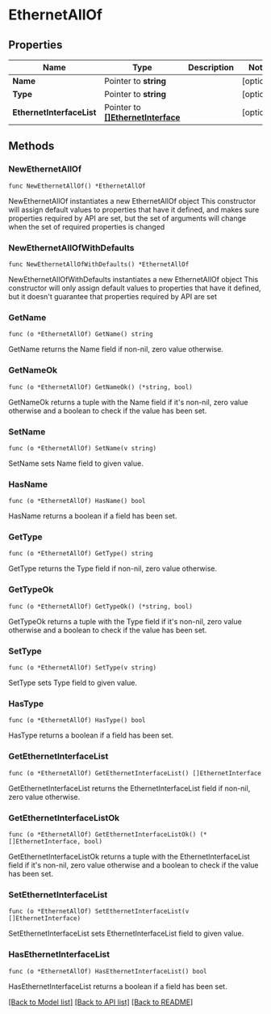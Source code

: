 # EthernetAllOf

## Properties

Name | Type | Description | Notes
------------ | ------------- | ------------- | -------------
**Name** | Pointer to **string** |  | [optional] 
**Type** | Pointer to **string** |  | [optional] 
**EthernetInterfaceList** | Pointer to [**[]EthernetInterface**](EthernetInterface.md) |  | [optional] 

## Methods

### NewEthernetAllOf

`func NewEthernetAllOf() *EthernetAllOf`

NewEthernetAllOf instantiates a new EthernetAllOf object
This constructor will assign default values to properties that have it defined,
and makes sure properties required by API are set, but the set of arguments
will change when the set of required properties is changed

### NewEthernetAllOfWithDefaults

`func NewEthernetAllOfWithDefaults() *EthernetAllOf`

NewEthernetAllOfWithDefaults instantiates a new EthernetAllOf object
This constructor will only assign default values to properties that have it defined,
but it doesn't guarantee that properties required by API are set

### GetName

`func (o *EthernetAllOf) GetName() string`

GetName returns the Name field if non-nil, zero value otherwise.

### GetNameOk

`func (o *EthernetAllOf) GetNameOk() (*string, bool)`

GetNameOk returns a tuple with the Name field if it's non-nil, zero value otherwise
and a boolean to check if the value has been set.

### SetName

`func (o *EthernetAllOf) SetName(v string)`

SetName sets Name field to given value.

### HasName

`func (o *EthernetAllOf) HasName() bool`

HasName returns a boolean if a field has been set.

### GetType

`func (o *EthernetAllOf) GetType() string`

GetType returns the Type field if non-nil, zero value otherwise.

### GetTypeOk

`func (o *EthernetAllOf) GetTypeOk() (*string, bool)`

GetTypeOk returns a tuple with the Type field if it's non-nil, zero value otherwise
and a boolean to check if the value has been set.

### SetType

`func (o *EthernetAllOf) SetType(v string)`

SetType sets Type field to given value.

### HasType

`func (o *EthernetAllOf) HasType() bool`

HasType returns a boolean if a field has been set.

### GetEthernetInterfaceList

`func (o *EthernetAllOf) GetEthernetInterfaceList() []EthernetInterface`

GetEthernetInterfaceList returns the EthernetInterfaceList field if non-nil, zero value otherwise.

### GetEthernetInterfaceListOk

`func (o *EthernetAllOf) GetEthernetInterfaceListOk() (*[]EthernetInterface, bool)`

GetEthernetInterfaceListOk returns a tuple with the EthernetInterfaceList field if it's non-nil, zero value otherwise
and a boolean to check if the value has been set.

### SetEthernetInterfaceList

`func (o *EthernetAllOf) SetEthernetInterfaceList(v []EthernetInterface)`

SetEthernetInterfaceList sets EthernetInterfaceList field to given value.

### HasEthernetInterfaceList

`func (o *EthernetAllOf) HasEthernetInterfaceList() bool`

HasEthernetInterfaceList returns a boolean if a field has been set.


[[Back to Model list]](../README.md#documentation-for-models) [[Back to API list]](../README.md#documentation-for-api-endpoints) [[Back to README]](../README.md)


